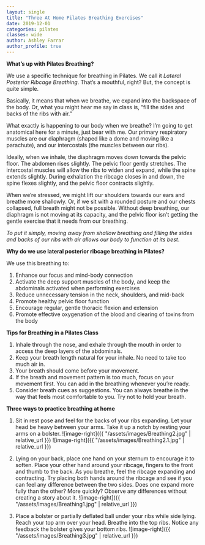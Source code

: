 ```yaml
---
layout: single
title: "Three At Home Pilates Breathing Exercises"
date: 2019-12-01
categories: pilates 
classes: wide
author: Ashley Farrar
author_profile: true
---
```


**What’s up with Pilates Breathing?**

We use a specific technique for breathing in Pilates. We call it *Lateral Posterior Ribcage Breathing*. That’s a mouthful, right? But, the concept is quite simple.

Basically, it means that when we breathe, we expand into the backspace of the body. Or, what you might hear me say in class is, “fill the sides and backs of the ribs with air.”

What exactly is happening to our body when we breathe? I’m going to get anatomical here for a minute, just bear with me. Our primary respiratory muscles are our diaphragm (shaped like a dome and moving like a parachute), and our intercostals (the muscles between our ribs). 

Ideally, when we inhale, the diaphragm moves down towards the pelvic floor. The abdomen rises slightly. The pelvic floor gently stretches. The intercostal muscles will allow the ribs to widen and expand, while the spine extends slightly. During exhalation the ribcage closes in and down, the spine flexes slightly, and the pelvic floor contracts slightly. 

When we’re stressed, we might lift our shoulders towards our ears and breathe more shallowly. Or, if we sit with a rounded posture and our chests collapsed, full breath might not be possible. Without deep breathing, our diaphragm is not moving at its capacity, and the pelvic floor isn’t getting the gentle exercise that it needs from our breathing.

*To put it simply, moving away from shallow breathing and filling the sides and backs of our ribs with air allows our body to function at its best*.

**Why do we use lateral posterior ribcage breathing in Pilates?**

We use this breathing to:

1.	Enhance our focus and mind-body connection
2.	Activate the deep support muscles of the body, and keep the abdominals activated when performing exercises
3.	Reduce unnecessary tension in the neck, shoulders, and mid-back
4.	Promote healthy pelvic floor function
5.	Encourage regular, gentle thoracic flexion and extension
6.	Promote effective oxygenation of the blood and clearing of toxins from the body

**Tips for Breathing in a Pilates Class**

1.	Inhale through the nose, and exhale through the mouth in order to access the deep layers of the abdominals.
2.	Keep your breath length natural for your inhale. No need to take too much air in.
3.	Your breath should come before your movement.
4.	If the breath and movement pattern is too much, focus on your movement first. You can add in the breathing whenever you’re ready.
5.	Consider breath cues as suggestions. You can always breathe in the way that feels most comfortable to you. Try not to hold your breath.

**Three ways to practice breathing at home**

1.	Sit in rest pose and feel for the backs of your ribs expanding. Let your head be heavy between your arms. Take it up a notch by resting your arms on a bolster.
![image-right]({{ "/assets/images/Breathing2.jpg" | relative_url }})
![image-right]({{ "/assets/images/Breathing2.1.jpg" | relative_url }})

2.	Lying on your back, place one hand on your sternum to encourage it to soften. Place your other hand around your ribcage, fingers to the front and thumb to the back. As you breathe, feel the ribcage expanding and contracting. Try placing both hands around the ribcage and see if you can feel any difference between the two sides. Does one expand more fully than the other? More quickly? Observe any differences without creating a story about it.
![image-right]({{ "/assets/images/Breathing1.jpg" | relative_url }})

3.	Place a bolster or partially deflated ball under your ribs while side lying. Reach your top arm over your head. Breathe into the top ribs. Notice any feedback the bolster gives your bottom ribs.
![image-right]({{ "/assets/images/Breathing3.jpg" | relative_url }})
